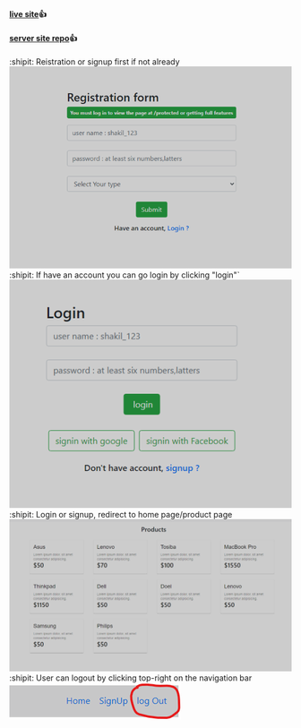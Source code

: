 #### [live site](https://go4garagefullstack.web.app):+1:
#### [server site repo](https://github.com/shakil51298/assignment_task2_Go4Garage_server):+1:

 :shipit: Reistration or signup first if not already
<img src="/src/img/signUp.png" alt="signUpPagess"> 
 :shipit: If have an account you can go login by clicking "login"`
<img src="/src/img/LoginPage.png" alt="signinPagess">
 :shipit: Login or signup, redirect to home page/product page
<img src="/src/img/products-home.png" alt="homePages">
 :shipit: User can logout by clicking top-right on the navigation bar
<img src="/src/img/logOut.png" alt="logOuts">

